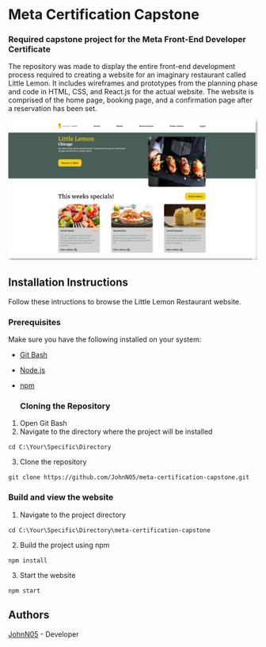 # Meta Certification Capstone
### Required capstone project for the Meta Front-End Developer Certificate

The repository was made to display the entire front-end development process required to creating a website for an imaginary restaurant called Little Lemon.  It includes wireframes and prototypes from the planning phase and code in HTML, CSS, and React.js for the actual website.  The website is comprised of the home page, booking page, and a confirmation page after a reservation has been set.

![Preview](ui/Little-Lemon-preview.png)

## Installation Instructions

Follow these intructions to browse the Little Lemon Restaurant website.

### Prerequisites

Make sure you have the following installed on your system:
* [Git Bash](https://git-scm.com/downloads)
* [Node.js](https://nodejs.org/en/download/)
* [npm](https://docs.npmjs.com/downloading-and-installing-node-js-and-npm)

  ### Cloning the Repository

1. Open Git Bash
2. Navigate to the directory where the project will be installed
```
cd C:\Your\Specific\Directory
```
3. Clone the repository
```
git clone https://github.com/JohnN05/meta-certification-capstone.git
```

### Build and view the website

1. Navigate to the project directory
```
cd C:\Your\Specific\Directory\meta-certification-capstone
```
2. Build the project using npm
```
npm install
```
3. Start the website
```
npm start
```

## Authors

[JohnN05](https://github.com/JohnN05) - Developer
